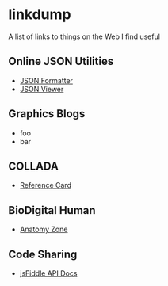 linkdump
========

A list of links to things on the Web I find useful

## Online JSON Utilities

* [JSON Formatter](http://www.freeformatter.com/json-formatter.html#ad-output)
* [JSON Viewer](http://json.parser.online.fr/)

## Graphics Blogs
* foo
* bar

## COLLADA
* [Reference Card](http://www.khronos.org/files/collada_reference_card_1_4.pdf)

## BioDigital Human
* [Anatomy Zone](http://www.youtube.com/user/TheAnatomyZone)


## Code Sharing
* [jsFiddle API Docs](http://doc.jsfiddle.net/api/post.html)
